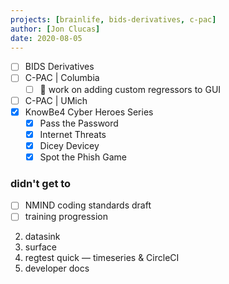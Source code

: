 ```yaml
---
projects: [brainlife, bids-derivatives, c-pac]
author: [Jon Clucas]
date: 2020-08-05
---
```


- [ ] BIDS Derivatives
- [ ] C-PAC | Columbia
  - [ ] :construction: work on adding custom regressors to GUI
- [ ] C-PAC | UMich
- [x] KnowBe4 Cyber Heroes Series
   - [x] Pass the Password
   - [x] Internet Threats
   - [x] Dicey Devicey
   - [x] Spot the Phish Game

<!--more-->

### didn't get to

- [ ] NMIND coding standards draft
- [ ] training progression
2. datasink
3. surface
4. regtest quick ― timeseries & CircleCI
5. developer docs

